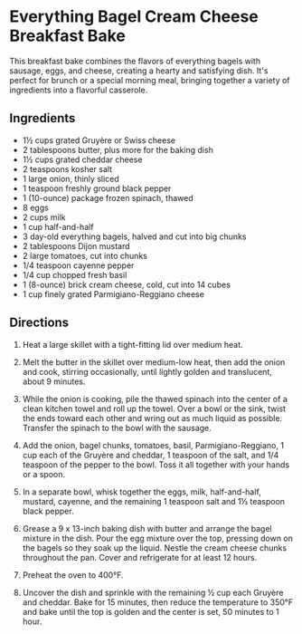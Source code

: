 # Everything Bagel Cream Cheese Breakfast Bake

This breakfast bake combines the flavors of everything bagels with sausage, eggs, and cheese, creating a hearty and satisfying dish. It's perfect for brunch or a special morning meal, bringing together a variety of ingredients into a flavorful casserole.

## Ingredients

- 1½ cups grated Gruyère or Swiss cheese
- 2 tablespoons butter, plus more for the baking dish
- 1½ cups grated cheddar cheese
- 2 teaspoons kosher salt
- 1 large onion, thinly sliced
- 1 teaspoon freshly ground black pepper
- 1 (10-ounce) package frozen spinach, thawed
- 8 eggs
- 2 cups milk
- 1 cup half-and-half
- 3 day-old everything bagels, halved and cut into big chunks
- 2 tablespoons Dijon mustard
- 2 large tomatoes, cut into chunks
- 1/4 teaspoon cayenne pepper
- 1/4 cup chopped fresh basil
- 1 (8-ounce) brick cream cheese, cold, cut into 14 cubes
- 1 cup finely grated Parmigiano-Reggiano cheese

## Directions

1. Heat a large skillet with a tight-fitting lid over medium heat.

2. Melt the butter in the skillet over medium-low heat, then add the onion and cook, stirring occasionally, until lightly golden and translucent, about 9 minutes.

3. While the onion is cooking, pile the thawed spinach into the center of a clean kitchen towel and roll up the towel. Over a bowl or the sink, twist the ends toward each other and wring out as much liquid as possible. Transfer the spinach to the bowl with the sausage.

4. Add the onion, bagel chunks, tomatoes, basil, Parmigiano-Reggiano, 1 cup each of the Gruyère and cheddar, 1 teaspoon of the salt, and 1/4 teaspoon of the pepper to the bowl. Toss it all together with your hands or a spoon.

5. In a separate bowl, whisk together the eggs, milk, half-and-half, mustard, cayenne, and the remaining 1 teaspoon salt and 1½ teaspoon black pepper.

6. Grease a 9 x 13-inch baking dish with butter and arrange the bagel mixture in the dish. Pour the egg mixture over the top, pressing down on the bagels so they soak up the liquid. Nestle the cream cheese chunks throughout the pan. Cover and refrigerate for at least 12 hours.

7. Preheat the oven to 400°F.

8. Uncover the dish and sprinkle with the remaining ½ cup each Gruyère and cheddar. Bake for 15 minutes, then reduce the temperature to 350°F and bake until the top is golden and the center is set, 50 minutes to 1 hour.